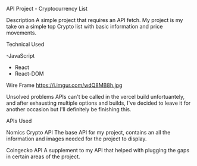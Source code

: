API Project - Cryptocurrency List

Description
A simple project that requires an API fetch. My project is my take on a simple top Crypto list with basic information and price movements.

Technical Used

-JavaScript

- React
- React-DOM

Wire Frame
https://i.imgur.com/wdQ8MB8h.jpg

Unsolved problems
APIs can't be called in the vercel build unfortuantely, and after exhausting multiple options and builds, I've decided to leave it for another occasion but I'll definitely be finishing this.

APIs Used

Nomics Crypto API
The base API for my project, contains an all the information and images needed for the project to display.

Coingecko API
A supplement to my API that helped with plugging the gaps in certain areas of the project.
